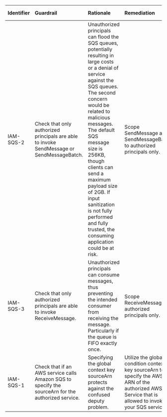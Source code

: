 | Identifier   | Guardrail                                                                                          | Rationale                                                                                                                                                                                                                                                                                                                                                                                                  | Remediation                                                                                                                                         | References                                                                                                                                                                                                                                            | Policy                   | IAM Actions   |
|:-------------|:---------------------------------------------------------------------------------------------------|:-----------------------------------------------------------------------------------------------------------------------------------------------------------------------------------------------------------------------------------------------------------------------------------------------------------------------------------------------------------------------------------------------------------|:----------------------------------------------------------------------------------------------------------------------------------------------------|:------------------------------------------------------------------------------------------------------------------------------------------------------------------------------------------------------------------------------------------------------|:-------------------------|:--------------|
| IAM-SQS-2    | Check that only authorized principals are able to invoke SendMessage or SendMessageBatch.          | Unauthorized principals can flood the SQS queues, potentially resulting in large costs or a denial of service against the SQS queues. The second concern would be related to malicious messages. The default SQS message size is 256KB, though clients can send a maximum payload size of 2GB. If input sanitization is not fully performed and fully trusted, the consuming application could be at risk. | Scope SendMessage and SendMessageBatch to authorized principals only.                                                                               | https://docs.aws.amazon.com/AWSSimpleQueueService/latest/APIReference/API_SendMessage.html https://docs.aws.amazon.com/AWSSimpleQueueService/latest/APIReference/API_SendMessageBatch.html                                                            | nan                      |               |
| IAM-SQS-3    | Check that only authorized principals are able to invoke ReceiveMessage.                           | Unauthorized principals can consume messages, thus preventing the intended consumer from receiving the message. Particularly if the queue is FIFO exactly once.                                                                                                                                                                                                                                            | Scope ReceiveMessage to authorized principals only.                                                                                                 | https://docs.aws.amazon.com/AWSSimpleQueueService/latest/APIReference/API_ReceiveMessage.html https://aws.amazon.com/about-aws/whats-new/2016/11/amazon-sqs-introduces-fifo-queues-with-exactly-once-processing-and-lower-prices-for-standard-queues/ | nan                      |               |
| IAM-SQS-1    | Check that if an AWS service calls Amazon SQS to specify the sourceArn for the authorized service. | Specifying the global context key sourceArn protects against the confused deputy problem.                                                                                                                                                                                                                                                                                                                  | Utilize the global condition context key sourceArn to specify the AWS ARN of the authorized AWS Service that is allowed to invoke your SQS service. | https://docs.aws.amazon.com/IAM/latest/UserGuide/reference_policies_condition-keys.html#condition-keys-sourcearn https://docs.aws.amazon.com/AWSSimpleQueueService/latest/SQSDeveloperGuide/sqs-using-identity-based-policies.html                    | SQS Policy or IAM Policy |               |